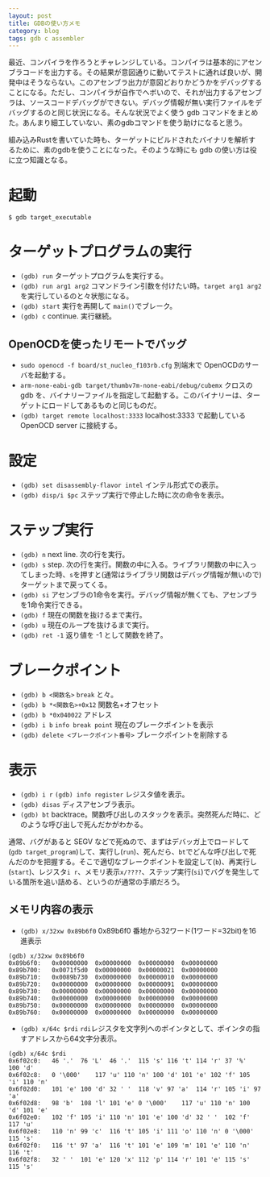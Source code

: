 ```yaml
---
layout: post
title: GDBの使い方メモ
category: blog
tags: gdb c assembler
---
```


最近、コンパイラを作ろうとチャレンジしている。コンパイラは基本的にアセンブラコードを出力する。その結果が意図通りに動いてテストに通れば良いが、開発中はそうならない。このアセンブラ出力が意図どおりかどうかをデバッグすることになる。ただし、コンパイラが自作でヘボいので、それが出力するアセンブラは、ソースコードデバッグができない。デバッグ情報が無い実行ファイルをデバッグするのと同じ状況になる。そんな状況でよく使う gdb コマンドをまとめた。あんまり細工していない、素のgdbコマンドを使う助けになると思う。

組み込みRustを書いていた時も、ターゲットにビルドされたバイナリを解析するために、素のgdbを使うことになった。そのような時にも gdb の使い方は役に立つ知識となる。

# 起動

```
$ gdb target_executable

```

# ターゲットプログラムの実行

* `(gdb) run` ターゲットプログラムを実行する。
* `(gdb) run arg1 arg2` コマンドライン引数を付けたい時。`target arg1 arg2`を実行しているのと々状態になる。
* `(gdb) start` 実行を再開して `main()`でブレーク。
* `(gdb) c` continue. 実行継続。

## OpenOCDを使ったリモートでバッグ

* `sudo openocd -f board/st_nucleo_f103rb.cfg` 別端末で OpenOCDのサーバを起動する。
* `arm-none-eabi-gdb target/thumbv7m-none-eabi/debug/cubemx` クロスの gdb を、バイナリーファイルを指定して起動する。このバイナリーは、ターゲットにロードしてあるものと同じものだ。
* `(gdb) target remote localhost:3333` localhost:3333 で起動している OpenOCD server に接続する。


# 設定

* `(gdb) set disassembly-flavor intel` インテル形式での表示。
* `(gdb) disp/i $pc` ステップ実行で停止した時に次の命令を表示。

# ステップ実行

* `(gdb) n` next line. 次の行を実行。
* `(gdb) s` step. 次の行を実行。関数の中に入る。ライブラリ関数の中に入ってしまった時、`s`を押すと(通常はライブラリ関数はデバッグ情報が無いので)ターゲットまで戻ってくる。
* `(gdb) si` アセンブラの1命令を実行。デバッグ情報が無くても、アセンブラを1命令実行できる。
* `(gdb) f` 現在の関数を抜けるまで実行。
* `(gdb) u` 現在のループを抜けるまで実行。
* `(gdb) ret -1` 返り値を -1 として関数を終了。

# ブレークポイント

* `(gdb) b <関数名>` `break` と々。
* `(gdb) b *<関数名>+0x12` 関数名+オフセット
* `(gdb) b *0x040022` アドレス
* `(gdb) i b` `info break point` 現在のブレークポイントを表示
* `(gdb) delete <ブレークポイント番号>` ブレークポイントを削除する

# 表示

* `(gdb) i r` `(gdb) info register` レジスタ値を表示。
* `(gdb) disas` ディスアセンブラ表示。
* `(gdb) bt` backtrace。関数呼び出しのスタックを表示。突然死んだ時に、どのような呼び出しで死んだかがわかる。

通常、バグがあると SEGV などで死ぬので、まずはデバッガ上でロードして(`gdb target_program`)して、実行し(`run`)、死んだら、`bt`でどんな呼び出しで死んだのかを把握する。そこで適切なブレークポイントを設定して(`b`)、再実行し(`start`)、レジスタ`i r`、メモリ表示`x/????`、ステップ実行(`si`)でバグを発生している箇所を追い詰める、というのが通常の手順だろう。

## メモリ内容の表示

* `(gdb) x/32xw 0x89b6f0` 0x89b6f0 番地から32ワード(1ワード=32bit)を16進表示
```
(gdb) x/32xw 0x89b6f0
0x89b6f0:	0x00000000	0x00000000	0x00000000	0x00000000
0x89b700:	0x0071f5d0	0x00000000	0x00000021	0x00000000
0x89b710:	0x0089b730	0x00000000	0x00000010	0x00000000
0x89b720:	0x00000000	0x00000000	0x00000091	0x00000000
0x89b730:	0x00000000	0x00000000	0x00000000	0x00000000
0x89b740:	0x00000000	0x00000000	0x00000000	0x00000000
0x89b750:	0x00000000	0x00000000	0x00000000	0x00000000
0x89b760:	0x00000000	0x00000000	0x00000000	0x00000000
```
* `(gdb) x/64c $rdi` `rdi`レジスタを文字列へのポインタとして、ポインタの指すアドレスから64文字分表示。
```
(gdb) x/64c $rdi
0x6f02c0:	46 '.'	76 'L'	46 '.'	115 's'	116 't'	114 'r'	37 '%'	100 'd'
0x6f02c8:	0 '\000'	117 'u'	110 'n'	100 'd'	101 'e'	102 'f'	105 'i'	110 'n'
0x6f02d0:	101 'e'	100 'd'	32 ' '	118 'v'	97 'a'	114 'r'	105 'i'	97 'a'
0x6f02d8:	98 'b'	108 'l'	101 'e'	0 '\000'	117 'u'	110 'n'	100 'd'	101 'e'
0x6f02e0:	102 'f'	105 'i'	110 'n'	101 'e'	100 'd'	32 ' '	102 'f'	117 'u'
0x6f02e8:	110 'n'	99 'c'	116 't'	105 'i'	111 'o'	110 'n'	0 '\000'	115 's'
0x6f02f0:	116 't'	97 'a'	116 't'	101 'e'	109 'm'	101 'e'	110 'n'	116 't'
0x6f02f8:	32 ' '	101 'e'	120 'x'	112 'p'	114 'r'	101 'e'	115 's'	115 's'
```


